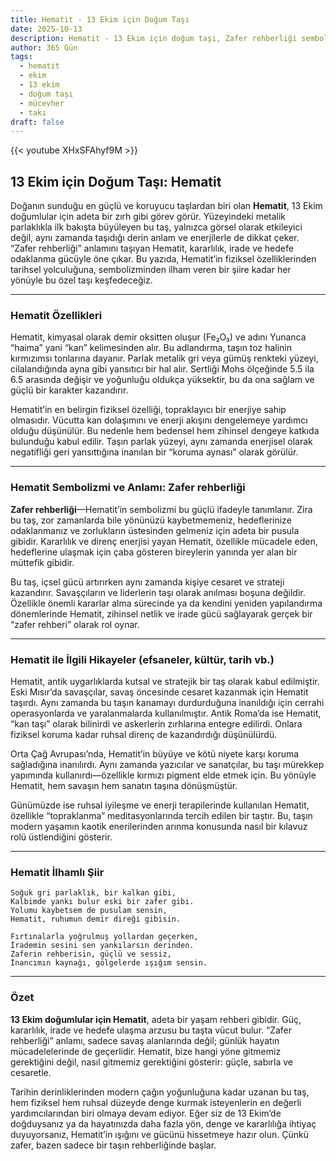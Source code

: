 ```yaml
---
title: Hematit - 13 Ekim için Doğum Taşı
date: 2025-10-13
description: Hematit - 13 Ekim için doğum taşı, Zafer rehberliği sembolü. Bu özel taşın derin anlamını öğrenin.
author: 365 Gün
tags:
  - hematit
  - ekim
  - 13 ekim
  - doğum taşı
  - mücevher
  - takı
draft: false
---
```


{{< youtube XHxSFAhyf9M >}}

## 13 Ekim için Doğum Taşı: Hematit

Doğanın sunduğu en güçlü ve koruyucu taşlardan biri olan **Hematit**, 13 Ekim doğumlular için adeta bir zırh gibi görev görür. Yüzeyindeki metalik parlaklıkla ilk bakışta büyüleyen bu taş, yalnızca görsel olarak etkileyici değil, aynı zamanda taşıdığı derin anlam ve enerjilerle de dikkat çeker. “Zafer rehberliği” anlamını taşıyan Hematit, kararlılık, irade ve hedefe odaklanma gücüyle öne çıkar. Bu yazıda, Hematit’in fiziksel özelliklerinden tarihsel yolculuğuna, sembolizminden ilham veren bir şiire kadar her yönüyle bu özel taşı keşfedeceğiz.

---

### Hematit Özellikleri

Hematit, kimyasal olarak demir oksitten oluşur (Fe₂O₃) ve adını Yunanca “haima” yani “kan” kelimesinden alır. Bu adlandırma, taşın toz halinin kırmızımsı tonlarına dayanır. Parlak metalik gri veya gümüş renkteki yüzeyi, cilalandığında ayna gibi yansıtıcı bir hal alır. Sertliği Mohs ölçeğinde 5.5 ila 6.5 arasında değişir ve yoğunluğu oldukça yüksektir, bu da ona sağlam ve güçlü bir karakter kazandırır.

Hematit’in en belirgin fiziksel özelliği, topraklayıcı bir enerjiye sahip olmasıdır. Vücutta kan dolaşımını ve enerji akışını dengelemeye yardımcı olduğu düşünülür. Bu nedenle hem bedensel hem zihinsel dengeye katkıda bulunduğu kabul edilir. Taşın parlak yüzeyi, aynı zamanda enerjisel olarak negatifliği geri yansıttığına inanılan bir “koruma aynası” olarak görülür.

---

### Hematit Sembolizmi ve Anlamı: Zafer rehberliği

**Zafer rehberliği**—Hematit’in sembolizmi bu güçlü ifadeyle tanımlanır. Zira bu taş, zor zamanlarda bile yönünüzü kaybetmemeniz, hedeflerinize odaklanmanız ve zorlukların üstesinden gelmeniz için adeta bir pusula gibidir. Kararlılık ve direnç enerjisi yayan Hematit, özellikle mücadele eden, hedeflerine ulaşmak için çaba gösteren bireylerin yanında yer alan bir müttefik gibidir.

Bu taş, içsel gücü artırırken aynı zamanda kişiye cesaret ve strateji kazandırır. Savaşçıların ve liderlerin taşı olarak anılması boşuna değildir. Özellikle önemli kararlar alma sürecinde ya da kendini yeniden yapılandırma dönemlerinde Hematit, zihinsel netlik ve irade gücü sağlayarak gerçek bir “zafer rehberi” olarak rol oynar.

---

### Hematit ile İlgili Hikayeler (efsaneler, kültür, tarih vb.)

Hematit, antik uygarlıklarda kutsal ve stratejik bir taş olarak kabul edilmiştir. Eski Mısır’da savaşçılar, savaş öncesinde cesaret kazanmak için Hematit taşırdı. Aynı zamanda bu taşın kanamayı durdurduğuna inanıldığı için cerrahi operasyonlarda ve yaralanmalarda kullanılmıştır. Antik Roma’da ise Hematit, “kan taşı” olarak bilinirdi ve askerlerin zırhlarına entegre edilirdi. Onlara fiziksel koruma kadar ruhsal direnç de kazandırdığı düşünülürdü.

Orta Çağ Avrupası’nda, Hematit’in büyüye ve kötü niyete karşı koruma sağladığına inanılırdı. Aynı zamanda yazıcılar ve sanatçılar, bu taşı mürekkep yapımında kullanırdı—özellikle kırmızı pigment elde etmek için. Bu yönüyle Hematit, hem savaşın hem sanatın taşına dönüşmüştür.

Günümüzde ise ruhsal iyileşme ve enerji terapilerinde kullanılan Hematit, özellikle “topraklanma” meditasyonlarında tercih edilen bir taştır. Bu, taşın modern yaşamın kaotik enerilerinden arınma konusunda nasıl bir kılavuz rolü üstlendiğini gösterir.

---

### Hematit İlhamlı Şiir

```
Soğuk gri parlaklık, bir kalkan gibi,
Kalbimde yankı bulur eski bir zafer gibi.
Yolumu kaybetsem de pusulam sensin,
Hematit, ruhumun demir direği gibisin.

Fırtınalarla yoğrulmuş yollardan geçerken,
İrademin sesini sen yankılarsın derinden.
Zaferin rehberisin, güçlü ve sessiz,
İnancımın kaynağı, gölgelerde ışığım sensin.
```

---

### Özet

**13 Ekim doğumlular için Hematit**, adeta bir yaşam rehberi gibidir. Güç, kararlılık, irade ve hedefe ulaşma arzusu bu taşta vücut bulur. “Zafer rehberliği” anlamı, sadece savaş alanlarında değil; günlük hayatın mücadelelerinde de geçerlidir. Hematit, bize hangi yöne gitmemiz gerektiğini değil, nasıl gitmemiz gerektiğini gösterir: güçle, sabırla ve cesaretle.

Tarihin derinliklerinden modern çağın yoğunluğuna kadar uzanan bu taş, hem fiziksel hem ruhsal düzeyde denge kurmak isteyenlerin en değerli yardımcılarından biri olmaya devam ediyor. Eğer siz de 13 Ekim’de doğduysanız ya da hayatınızda daha fazla yön, denge ve kararlılığa ihtiyaç duyuyorsanız, Hematit’in ışığını ve gücünü hissetmeye hazır olun. Çünkü zafer, bazen sadece bir taşın rehberliğinde başlar.